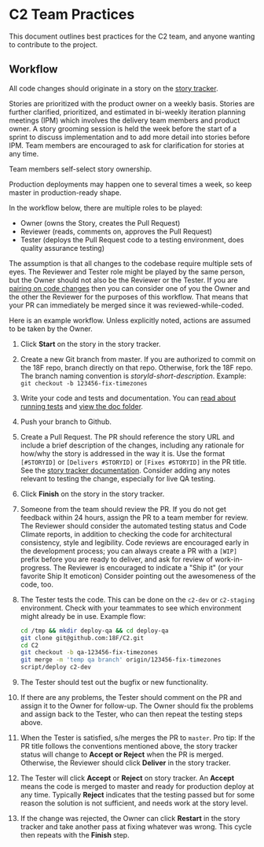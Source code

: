 # C2 Team Practices

This document outlines best practices for the C2 team, and anyone wanting to contribute to the project.

## Workflow

All code changes should originate in a story on the [story tracker](https://pivotaltracker.com/n/projects/1149728).

Stories are prioritized with the product owner on a weekly basis.
Stories are further clarified, prioritized, and estimated in bi-weekly iteration planning meetings (IPM) 
which involves the delivery team members and product owner. 
A story grooming session is held the week before the start of a sprint to discuss implementation
and to add more detail into stories before IPM. Team members are encouraged to ask for clarification for stories at any time.

Team members self-select story ownership.

Production deployments may happen one to several times a week, so keep master in production-ready shape.

In the workflow below, there are multiple roles to be played:

* Owner (owns the Story, creates the Pull Request)
* Reviewer (reads, comments on, approves the Pull Request)
* Tester (deploys the Pull Request code to a testing environment, does quality assurance testing)

The assumption is that all changes to the codebase require multiple sets of eyes. The Reviewer and Tester
role might be played by the same person, but the Owner should not also be the Reviewer or the Tester.
If you are [pairing on code changes](https://en.wikipedia.org/wiki/Pair_programming) then
you can consider one of you the Owner and the other the Reviewer for the purposes of this workflow. That
means that your PR can immediately be merged since it was reviewed-while-coded.

Here is an example workflow. Unless explicitly noted, actions are assumed to be taken by the Owner.

1. Click **Start** on the story in the story tracker.

1. Create a new Git branch from master. 
If you are authorized to commit on the 18F repo, branch directly on that repo. 
Otherwise, fork the 18F repo. The branch naming convention is *storyId*-*short-description*. 
Example: `git checkout -b 123456-fix-timezones`

1. Write your code and tests and documentation. You can 
[read about running tests](https://github.com/18F/C2/blob/master/doc/setup.md#running-tests) 
and [view the doc folder](https://github.com/18F/C2/tree/master/doc).

1. Push your branch to Github.

1. Create a Pull Request. The PR should reference the story URL and include a brief description
of the changes, including any rationale for how/why the story is addressed in the way it is. Use the format
`[#STORYID]` or `[Delivers #STORYID]` or `[Fixes #STORYID]` in the PR title. 
See the [story tracker documentation](https://www.pivotaltracker.com/help/api?version=v5#Tracker_Updates_in_SCM_Post_Commit_Hooks). Consider adding any notes relevant to testing the change, especially for live QA testing.

1. Click **Finish** on the story in the story tracker.

1. Someone from the team should review the PR. If you do not get feedback within 24 hours, 
assign the PR to a team member for review. The Reviewer should consider the automated
testing status and Code Climate reports, in addition to checking the code for architectural
consistency, style and legibility. Code reviews are encouraged early in the development process;
you can always create a PR with a `[WIP]` prefix before you are ready to deliver, and ask for review
of work-in-progress. The Reviewer is encouraged to indicate a "Ship it" (or your favorite Ship It emoticon)
Consider pointing out the awesomeness of the code, too.

1. The Tester tests the code. This can be done on the `c2-dev` or `c2-staging` environment.
Check with your teammates to see which environment might already be in use.
Example flow:

    ```bash
    cd /tmp && mkdir deploy-qa && cd deploy-qa
    git clone git@github.com:18F/C2.git
    cd C2
    git checkout -b qa-123456-fix-timezones
    git merge -m 'temp qa branch' origin/123456-fix-timezones
    script/deploy c2-dev
    ```

1. The Tester should test out the bugfix or new functionality.

1. If there are any problems, the Tester should comment on the PR and assign it to the Owner for follow-up.
The Owner should fix the problems and assign back to the Tester, who can then repeat the testing steps above.

1. When the Tester is satisfied, s/he merges the PR to `master`. 
Pro tip: If the PR title follows the conventions mentioned above, 
the story tracker status will change to **Accept or Reject** when the PR is merged. 
Otherwise, the Reviewer should click **Deliver** in the story tracker.

1. The Tester will click **Accept** or **Reject** on story tracker. An **Accept** means the code is merged
to master and ready for production deploy at any time. Typically **Reject** indicates
that the testing passed but for some reason the solution is not sufficient, and needs work at the
story level. 

1. If the change was rejected, the Owner can click **Restart** in the story tracker and take another pass at fixing
whatever was wrong. This cycle then repeats with the **Finish** step.
